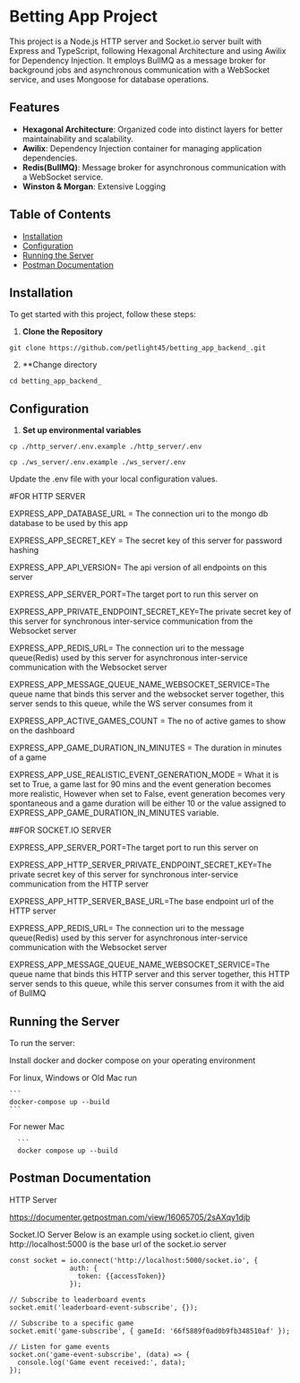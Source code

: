 # Betting App Project

This project is a Node.js HTTP server  and Socket.io server built with Express and TypeScript, following Hexagonal Architecture and using Awilix for Dependency Injection. It employs BullMQ as a message broker for background jobs and asynchronous communication with a WebSocket service, and uses Mongoose for database operations.

## Features

- **Hexagonal Architecture**: Organized code into distinct layers for better maintainability and scalability.
- **Awilix**: Dependency Injection container for managing application dependencies.
- **Redis(BullMQ)**: Message broker for asynchronous communication with a WebSocket service.
- **Winston & Morgan**: Extensive Logging


## Table of Contents

- [Installation](#installation)
- [Configuration](#configuration)
- [Running the Server](#running-the-server)
- [Postman Documentation](#postman-documentation)

## Installation

To get started with this project, follow these steps:

1. **Clone the Repository**

```
git clone https://github.com/petlight45/betting_app_backend_.git
```
2. **Change directory 
```
cd betting_app_backend_
```
## Configuration
   
1. **Set up environmental variables**

```
cp ./http_server/.env.example ./http_server/.env
```

```
cp ./ws_server/.env.example ./ws_server/.env
```

 Update the .env file with your local configuration values.
 
 
 #FOR HTTP SERVER
 
 EXPRESS_APP_DATABASE_URL = The connection uri to the mongo db database to be used by this app
 
 EXPRESS_APP_SECRET_KEY = The secret key of this server for password hashing
 
 EXPRESS_APP_API_VERSION= The api version of all endpoints on this server
 
 EXPRESS_APP_SERVER_PORT=The target port to run this server on
 
 EXPRESS_APP_PRIVATE_ENDPOINT_SECRET_KEY=The private secret key of this server for synchronous inter-service communication from the Websocket server

 EXPRESS_APP_REDIS_URL= The connection uri to the message queue(Redis) used by this server for asynchronous inter-service communication with the Websocket server 
 
 EXPRESS_APP_MESSAGE_QUEUE_NAME_WEBSOCKET_SERVICE=The queue name that binds this server and the websocket server together, this server sends to this queue, while the WS server consumes from it
 
 EXPRESS_APP_ACTIVE_GAMES_COUNT = The no of active games to show on the dashboard
 
 EXPRESS_APP_GAME_DURATION_IN_MINUTES = The duration in minutes of a game
 
 EXPRESS_APP_USE_REALISTIC_EVENT_GENERATION_MODE = What it is set to True, a game last for 90 mins and the event generation becomes more realistic, However when set to False, event generation becomes very spontaneous and a game duration will be either 10 or the value assigned to EXPRESS_APP_GAME_DURATION_IN_MINUTES variable.
 
 
 
 ##FOR SOCKET.IO SERVER 
  
 EXPRESS_APP_SERVER_PORT=The target port to run this server on
 
 EXPRESS_APP_HTTP_SERVER_PRIVATE_ENDPOINT_SECRET_KEY=The private secret key of this server for synchronous inter-service communication from the HTTP server

 EXPRESS_APP_HTTP_SERVER_BASE_URL=The base endpoint url of the HTTP server

 EXPRESS_APP_REDIS_URL= The connection uri to the message queue(Redis) used by this server for asynchronous inter-service communication with the Websocket server 
 
 EXPRESS_APP_MESSAGE_QUEUE_NAME_WEBSOCKET_SERVICE=The queue name that binds this HTTP server and this server together, this HTTP server sends to this queue, while this server consumes from it with the aid of BullMQ

 
 
 
 ## Running the Server
 
 To run the server:
 
 Install docker and docker compose on your operating environment
 
 For linux, Windows or Old Mac run
 
    ```
    docker-compose up --build
    ```
    
For newer Mac

      ```
      docker compose up --build
    
## Postman Documentation
 

  
HTTP Server

https://documenter.getpostman.com/view/16065705/2sAXqy1djb


Socket.IO Server
Below is an example using socket.io client, given http://localhost:5000 is the base url of the socket.io server
```
const socket = io.connect('http://localhost:5000/socket.io', {
               auth: {
                 token: {{accessToken}}
               });

// Subscribe to leaderboard events
socket.emit('leaderboard-event-subscribe', {});

// Subscribe to a specific game
socket.emit('game-subscribe', { gameId: '66f5889f0ad0b9fb348510af' });

// Listen for game events
socket.on('game-event-subscribe', (data) => {
  console.log('Game event received:', data);
});
```